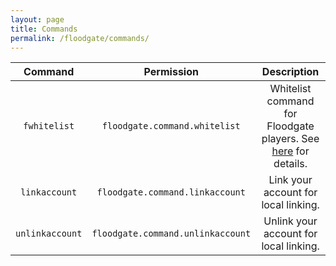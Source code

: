 ```yaml
---
layout: page
title: Commands
permalink: /floodgate/commands/
---
```


| Command | Permission | Description |
|:---:|:---:|:---:|
| `fwhitelist` | `floodgate.command.whitelist` | Whitelist command for Floodgate players. See [here](https://github.com/GeyserMC/Floodgate/wiki/Features#whitelist-command) for details. |
| `linkaccount` | `floodgate.command.linkaccount` | Link your account for local linking. |
| `unlinkaccount` | `floodgate.command.unlinkaccount` | Unlink your account for local linking. |